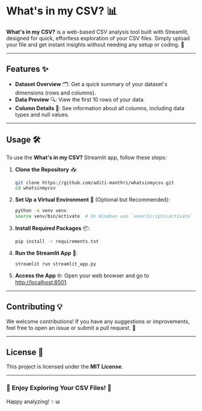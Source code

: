 # What's in my CSV? 📊

**What's in my CSV?** is a web-based CSV analysis tool built with Streamlit, designed for quick, effortless exploration of your CSV files. Simply upload your file and get instant insights without needing any setup or coding. 🚀

---

## Features ✨

- **Dataset Overview** 🗂️: Get a quick summary of your dataset's dimensions (rows and columns).
- **Data Preview** 🔍: View the first 10 rows of your data.
- **Column Details** 🧠: See information about all columns, including data types and null values.

---

## Usage 🛠️

To use the **What's in my CSV?** Streamlit app, follow these steps:

1. **Clone the Repository** 📥:
    ```bash
    git clone https://github.com/aditi-manthri/whatsinmycsv.git
    cd whatsinmycsv
    ```

2. **Set Up a Virtual Environment** 🌱 (Optional but Recommended):
    ```bash
    python -m venv venv
    source venv/bin/activate  # On Windows use `venv\Scripts\activate`
    ```

3. **Install Required Packages** 📦:
    ```bash
    pip install -r requirements.txt
    ```

4. **Run the Streamlit App** 🚀:
    ```bash
    streamlit run streamlit_app.py
    ```

5. **Access the App** 🌐:
    Open your web browser and go to [http://localhost:8501](http://localhost:8501).

---

## Contributing 💡

We welcome contributions! If you have any suggestions or improvements, feel free to open an issue or submit a pull request. 🤝

---

## License 📜

This project is licensed under the **MIT License**.

---

### 🌟 **Enjoy Exploring Your CSV Files!** 🌟

Happy analyzing! ✨📊
